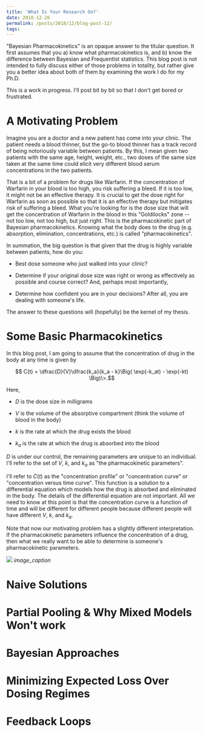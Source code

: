 ```yaml
---
title: 'What Is Your Research On?'
date: 2018-12-26
permalink: /posts/2018/12/blog-post-12/
tags:
---
```



"Bayesian Pharmacokinetics" is an opaque answer to the titular question. It
first assumes that you a) know what pharmacokinetics is, and b) know the
difference between Bayesian and Frequentist statistics.  This blog post is
not intended to fully discuss either of those problems in totality, but
rather give you a better idea about both of them by examining the work I do
for my Ph.D.

This is a work in progress.  I'll post bit by bit so that I don't get bored or frustrated.

# A Motivating Problem

Imagine you are a doctor and a new patient has come into your clinic.  The
patient needs a blood thinner, but the go-to blood thinner has a track record
of being notoriously variable between patients.  By this, I mean given
two patients with the same age, height, weight, etc., two doses of the same size
taken at the same time could elicit very different blood serum concentrations in
the two patients.

That is a bit of a problem for drugs like Warfarin.  If the concentration of
Warfarin in your blood is too high, you risk suffering a bleed.  If it is too low,
it might not be an effective therapy.  It is crucial to get the dose right for
Warfarin as soon as possible so that it is an effective therapy but mitigates
risk of suffering a bleed.  What you're looking for is the dose size that will
get the concentration of Warfarin in the blood in this "Goldilocks" zone --
not too low, not too high, but just right.  This is the pharmacokinetic part
of Bayesian pharmacokinetics.  Knowing what the body does to the drug
(e.g. absorption, elimination, concentrations, etc.) is called "pharmacokinetics".

In summation, the big question is that given that the drug is highly variable between patients, how do you:

* Best dose someone who just walked into your clinic?  

* Determine if your original dose size was right or wrong as effectively as possible and
course correct?  And, perhaps most importantly,

* Determine how confident you are in your decisions?  After all, you are dealing with someone's life.

The answer to these questions will (hopefully) be the kernel of my thesis.

# Some Basic Pharmacokinetics

In this blog post, I am going to assume that the concentration of drug in the body
at any time is given by

$$ C(t) = \dfrac{D}{V}\dfrac{k_a}{k_a - k}\Big( \exp(-k_at) - \exp(-kt) \Big)\>.$$

Here,

* $D$ is the dose size in milligrams

* $V$ is the volume of the absorptive compartment (think the volume of blood in the body)

* $k$ is the rate at which the drug exists the blood

* $k_a$ is the rate at which the drug is absorbed into the blood

$D$ is under our control, the remaining parameters are unique to an individual.
I'll refer to the set of  $V$, $k$, and $k_a$ as "the pharmacokinetic parameters".

I'll refer to $C(t)$ as the "concentration profile" or "concentration curve" or
"concentration versus time curve".  This function is a solution to a differential
equation which models how the drug is absorbed and eliminated in the body.  The
details of the differential equation are not important.  All we need to know at this
point is that the concentration curve is a function of time and will be different
for different people because different people will have different $V$, $k$, and $k_a$.

Note that now our motivating problem has a slightly different interpretation. If
the pharmacokinetic parameters influence the concentration of a drug, then what we really want to be able
to determine is someone's pharmacokinetic parameters.


![]("/images/blog/pk_profiles.png")
*image_caption*


# Naive Solutions

# Partial Pooling & Why Mixed Models Won't work

# Bayesian Approaches

# Minimizing Expected Loss Over Dosing Regimes

# Feedback Loops
